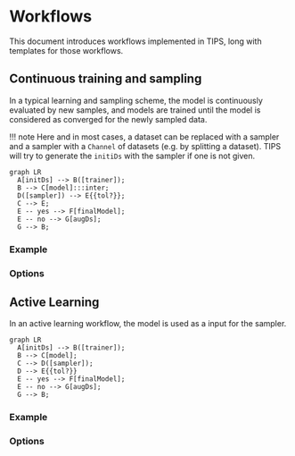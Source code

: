 # Workflows

This document introduces workflows implemented in TIPS, long with templates for
those workflows.

## Continuous training and sampling

In a typical learning and sampling scheme, the model is continuously evaluated
by new samples, and models are trained until the model is considered as
converged for the newly sampled data.

!!! note 
    Here and in most cases, a dataset can be replaced with a sampler and a sampler
    with a `Channel` of datasets (e.g. by splitting a dataset). TIPS will try to 
    generate the `initiDs` with the sampler if one is not given.

``` mermaid
graph LR
  A[initDs] --> B([trainer]);
  B --> C[model]:::inter;
  D([sampler]) --> E{{tol?}};
  C --> E;
  E -- yes --> F[finalModel];
  E -- no --> G[augDs];
  G --> B;
```

### Example

### Options 


## Active Learning

In an active learning workflow, the model is used as a input for the sampler.

``` mermaid
graph LR
  A[initDs] --> B([trainer]);
  B --> C[model];
  C --> D([sampler]);
  D --> E{{tol?}} 
  E -- yes --> F[finalModel];
  E -- no --> G[augDs];
  G --> B;
```

### Example

### Options 
